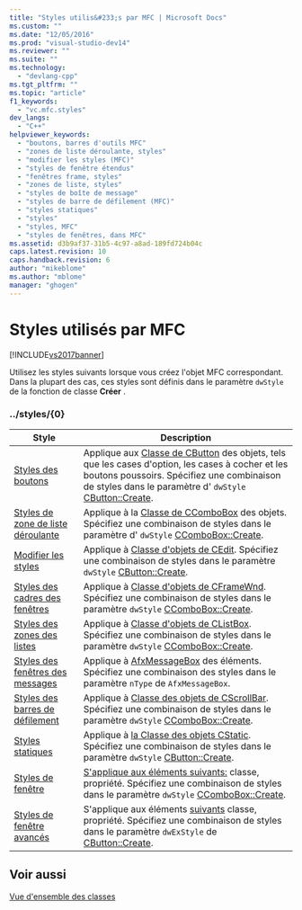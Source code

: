 ```yaml
---
title: "Styles utilis&#233;s par MFC | Microsoft Docs"
ms.custom: ""
ms.date: "12/05/2016"
ms.prod: "visual-studio-dev14"
ms.reviewer: ""
ms.suite: ""
ms.technology: 
  - "devlang-cpp"
ms.tgt_pltfrm: ""
ms.topic: "article"
f1_keywords: 
  - "vc.mfc.styles"
dev_langs: 
  - "C++"
helpviewer_keywords: 
  - "boutons, barres d'outils MFC"
  - "zones de liste déroulante, styles"
  - "modifier les styles (MFC)"
  - "styles de fenêtre étendus"
  - "fenêtres frame, styles"
  - "zones de liste, styles"
  - "styles de boîte de message"
  - "styles de barre de défilement (MFC)"
  - "styles statiques"
  - "styles"
  - "styles, MFC"
  - "styles de fenêtres, dans MFC"
ms.assetid: d3b9af37-31b5-4c97-a8ad-189fd724b04c
caps.latest.revision: 10
caps.handback.revision: 6
author: "mikeblome"
ms.author: "mblome"
manager: "ghogen"
---
```

# Styles utilis&#233;s par MFC
[!INCLUDE[vs2017banner](../../assembler/inline/includes/vs2017banner.md)]

Utilisez les styles suivants lorsque vous créez l'objet MFC correspondant.  Dans la plupart des cas, ces styles sont définis dans le paramètre `dwStyle` de la fonction de classe **Créer** .  
  
### ..\/styles\/{0}  
  
|Style|Description|  
|-----------|-----------------|  
|[Styles des boutons](../../mfc/reference/button-styles.md)|Applique aux [Classe de CButton](../../mfc/reference/cbutton-class.md) des objets, tels que les cases d'option, les cases à cocher et les boutons poussoirs.  Spécifiez une combinaison de styles dans le paramètre d' `dwStyle` [CButton::Create](../Topic/CButton::Create.md).|  
|[Styles de zone de liste déroulante](../../mfc/reference/combo-box-styles.md)|Applique à la [Classe de CComboBox](../../mfc/reference/ccombobox-class.md) des objets.  Spécifiez une combinaison de styles dans le paramètre d' `dwStyle` [CComboBox::Create](../Topic/CComboBox::Create.md).|  
|[Modifier les styles](../../mfc/reference/edit-styles.md)|Applique à [Classe d'objets de CEdit](../../mfc/reference/cedit-class.md).  Spécifiez une combinaison de styles dans le paramètre `dwStyle` [CButton::Create](../Topic/CEdit::Create.md).|  
|[Styles des cadres des fenêtres](../../mfc/reference/frame-window-styles-mfc.md)|Applique à [Classe d'objets de CFrameWnd](../../mfc/reference/cframewnd-class.md).  Spécifiez une combinaison de styles dans le paramètre `dwStyle` [CComboBox::Create](../Topic/CFrameWnd::Create.md).|  
|[Styles des zones des listes](../../mfc/reference/list-box-styles.md)|Applique à [Classe d'objets de CListBox](../../mfc/reference/clistbox-class.md).  Spécifiez une combinaison de styles dans le paramètre `dwStyle` [CComboBox::Create](../Topic/CListBox::Create.md).|  
|[Styles des fenêtres des messages](../../mfc/reference/message-box-styles.md)|Applique à [AfxMessageBox](../Topic/AfxMessageBox.md) des éléments.  Spécifiez une combinaison des styles dans le paramètre `nType` de `AfxMessageBox`.|  
|[Styles des barres de défilement](../../mfc/reference/scroll-bar-styles.md)|Applique à [Classe des objets de CScrollBar](../../mfc/reference/cscrollbar-class.md).  Spécifiez une combinaison de styles dans le paramètre `dwStyle` [CComboBox::Create](../Topic/CScrollBar::Create.md).|  
|[Styles statiques](../../mfc/reference/static-styles.md)|Applique à [la Classe des objets CStatic](../../mfc/reference/cstatic-class.md).  Spécifiez une combinaison de styles dans le paramètre `dwStyle` [CButton::Create](../Topic/CStatic::Create.md).|  
|[Styles de fenêtre](../../mfc/reference/window-styles.md)|[S'applique aux éléments suivants:](../../mfc/reference/cwnd-class.md) classe, propriété.  Spécifiez une combinaison de styles dans le paramètre `dwStyle` [CComboBox::Create](../Topic/CWnd::Create.md).|  
|[Styles de fenêtre avancés](../../mfc/reference/extended-window-styles.md)|S'applique aux éléments [suivants](../../mfc/reference/cwnd-class.md) classe, propriété.  Spécifiez une combinaison de styles dans le paramètre `dwExStyle` de [CButton::Create](../Topic/CWnd::CreateEx.md).|  
  
## Voir aussi  
 [Vue d'ensemble des classes](../../mfc/class-library-overview.md)